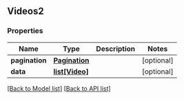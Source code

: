 ## Videos2

### Properties
Name | Type | Description | Notes
------------ | ------------- | ------------- | -------------
**pagination** | [**Pagination**](#Pagination) |  | [optional] 
**data** | [**list[Video]**](#Video) |  | [optional] 

[[Back to Model list]](#documentation-for-models) [[Back to API list]](#documentation-for-api-endpoints)



